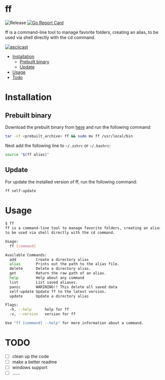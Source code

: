 # ff

![Release](https://github.com/akymos/ff/actions/workflows/release.yml/badge.svg?branch=)
[![Go Report Card](https://goreportcard.com/badge/github.com/akymos/ff)](https://goreportcard.com/report/github.com/akymos/ff)


ff is a command-line tool to manage favorite folders, creating an alias, to be used via shell directly with the cd command.

[![asciicast](https://asciinema.org/a/UCxUx5TkKEUEitKyg8FEUZFCi.svg)](https://asciinema.org/a/UCxUx5TkKEUEitKyg8FEUZFCi)

* [Installation](#installation)
  * [Prebuilt binary](#prebuilt-binary)
  * [Update](#update)
* [Usage](#usage)
* [Todo](#todo)

# Installation
## Prebuilt binary
Download the prebuilt binary from [here](https://github.com/akymos/ff/releases/latest) and run the following command:
```bash
tar -xf <prebuilt_archive> ff && sudo mv ff /usr/local/bin
```
Nest add the following line to `~/.zshrc` or `~/.bashrc`: 
```bash
source "$(ff alias)"
```
## Update
For update the installed version of ff, run the following command:
```bash
ff self-update
```

# Usage
```bash
$ ff
ff is a command-line tool to manage favorite folders, creating an alias,
to be used via shell directly with the cd command.

Usage:
  ff [command]

Available Commands:
  add         Create a directory alias
  alias       Prints out the path to the alias file.
  delete      Delete a directory alias.
  get         Return the raw path of an alias.
  help        Help about any command
  list        List saved aliases.
  panic       WARINING!! This delete all saved data
  self-update Update ff to the latest version.
  update      Update a directory alias

Flags:
  -h, --help      help for ff
  -v, --version   version for ff

Use "ff [command] --help" for more information about a command.
```

# TODO
- [ ] clean up the code
- [ ] make a better readme
- [ ] windows support
- [ ] ......

